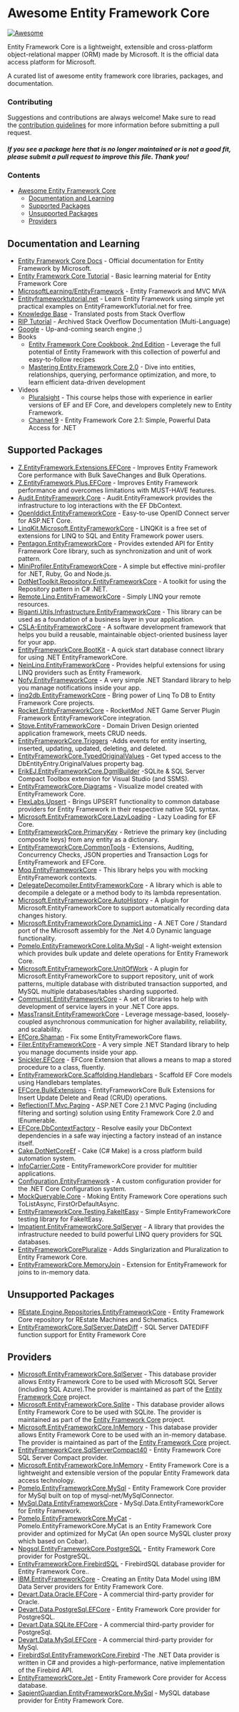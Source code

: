 # Awesome Entity Framework Core

[![Awesome](https://awesome.re/badge-flat.svg)](https://awesome.re)

Entity Framework Core is a lightweight, extensible and cross-platform object-relational mapper (ORM) made by Microsoft. It is the official data access platform for Microsoft.

A curated list of awesome entity framework core libraries, packages, and documentation.

### Contributing

Suggestions and contributions are always welcome! Make sure to read the <a href="https://github.com/zzzprojects/awesome-entity-framework-core/blob/master/CONTRIBUTING.md">contribution guidelines</a> for more information before submitting a pull request.

#### *If you see a package here that is no longer maintained or is not a good fit, please submit a pull request to improve this file. Thank you!*

### Contents

- [Awesome Entity Framework Core](#awesome-entity-framework-core)
  - [Documentation and Learning](#documentation-and-learning)
  - [Supported Packages](#supported-packages)
  - [Unsupported Packages](#supported-packages)
  - [Providers](#providers)

## Documentation and Learning

 - [Entity Framework Core Docs](https://docs.microsoft.com/en-us/ef/core/) - Official documentation for Entity Framework by Microsoft.
 - [Entity Framework Core Tutorial](http://entityframeworkcore.com/) - Basic learning material for Entity Framework Core 
 - [MicrosoftLearning/EntityFramework](https://github.com/MicrosoftLearning/EntityFramework) - Entity Framework and MVC MVA
 - [Entityframeworktutorial.net](http://www.entityframeworktutorial.net/efcore/entity-framework-core.aspx) - Learn Entity Framework using simple yet practical examples on EntityFrameworkTutorial.net for free.
 - [Knowledge Base](https://entityframeworkcore.com/knowledge-base) - Translated posts from Stack Overflow
 - [RIP Tutorial](https://riptutorial.com/entity-framework-core) - Archived Stack Overflow Documentation (Multi-Language)
 - [Google](http://www.letmegooglethat.com/?q=Entity+Framework+Core) - Up-and-coming search engine ;)
 - Books
    - [Entity Framework Core Cookbook, 2nd Edition](http://shop.oreilly.com/product/9781785883309.do) - Leverage the full potential of Entity Framework with this collection of powerful and easy-to-follow recipes
    - [Mastering Entity Framework Core 2.0](http://shop.oreilly.com/product/9781788294133.do) - Dive into entities, relationships, querying, performance optimization, and more, to learn efficient data-driven development
 - Videos
    - [Pluralsight](https://www.pluralsight.com/courses/entity-framework-core-2-getting-started) - This course helps those with experience in earlier versions of EF and EF Core, and developers completely new to Entity Framework.
    - [Channel 9](https://channel9.msdn.com/Events/Build/2018/BRK2144) - Entity Framework Core 2.1: Simple, Powerful Data Access for .NET


## Supported Packages

 - [Z.EntityFramework.Extensions.EFCore](https://github.com/zzzprojects/EntityFramework-Extensions) - Improves Entity Framework Core performance with Bulk SaveChanges and Bulk Operations.
 - [Z.EntityFramework.Plus.EFCore](https://github.com/zzzprojects/EntityFramework-Plus) - Improves Entity Framework performance and overcomes limitations with MUST-HAVE features.
 - [Audit.EntityFramework.Core](https://github.com/thepirat000/Audit.NET/tree/master/src/Audit.EntityFramework) - Audit.EntityFramework provides the infrastructure to log interactions with the EF DbContext. 
 - [OpenIddict.EntityFrameworkCore](https://github.com/openiddict/openiddict-core) - Easy-to-use OpenID Connect server for ASP.NET Core.
 - [LinqKit.Microsoft.EntityFrameworkCore](https://github.com/scottksmith95/LINQKit) - LINQKit is a free set of extensions for LINQ to SQL and Entity Framework power users.
 - [Pentagon.EntityFrameworkCore](https://github.com/Micle257/Pentagon.EntityFrameworkCore) - Provides extended API for Entity Framework Core library, such as synchronization and unit of work pattern.
 - [MiniProfiler.EntityFrameworkCore](https://miniprofiler.com) - A simple but effective mini-profiler for .NET, Ruby, Go and Node.js.
 - [DotNetToolkit.Repository.EntityFrameworkCore](https://github.com/johelvisguzman/DotNetToolkit.Repository) - A toolkit for using the Repository pattern in C# .NET.
 - [Remote.Linq.EntityFrameworkCore](https://github.com/6bee/Remote.Linq) - Simply LINQ your remote resources.
 - [Riganti.Utils.Infrastructure.EntityFrameworkCore](https://github.com/riganti/infrastructure) - This library can be used as a foundation of a business layer in your application.
 - [CSLA-EntityFrameworkCore](https://github.com/MarimerLLC/csla) - A software development framework that helps you build a reusable, maintainable object-oriented business layer for your app.
 - [EntityFrameworkCore.BootKit](https://github.com/Oceania2018/EntityFrameworkCore.BootKit) - A quick start database connect library for using .NET EntityFrameworkCore.
 - [NeinLinq.EntityFrameworkCore](https://github.com/axelheer/nein-linq) - Provides helpful extensions for using LINQ providers such as Entity Framework.
 - [Nofy.EntityFrameworkCore](https://github.com/unops/nofy) - A very simple .NET Standard library to help you manage notifications inside your app.
 - [linq2db.EntityFrameworkCore](https://github.com/linq2db/linq2db.EntityFrameworkCore) - Bring power of Linq To DB to Entity Framework Core projects.
 - [Rocket.EntityFrameworkCore](https://rocketmod.net/) - RocketMod .NET Game Server Plugin Framework EntityFrameworkCore integration.
 - [Stove.EntityFrameworkCore](https://github.com/osoykan/Stove) - Domain Driven Design oriented application framework, meets CRUD needs.
 - [EntityFrameworkCore.Triggers](https://github.com/NickStrupat/EntityFramework.Triggers) -Adds events for entity inserting, inserted, updating, updated, deleting, and deleted.
 - [EntityFrameworkCore.TypedOriginalValues](https://github.com/NickStrupat/EntityFramework.TypedOriginalValues) - Get typed access to the DbEntityEntry<T>.OriginalValues property bag.
 - [ErikEJ.EntityFrameworkCore.DgmlBuilder](https://github.com/ErikEJ/SqlCeToolbox) -SQLite & SQL Server Compact Toolbox extension for Visual Studio (and SSMS).
 - [EntityFrameworkCore.Diagrams](https://github.com/EvAlex/ef-db-diagrams) - Visualize model created with EntityFramework Core.
 - [FlexLabs.Upsert](https://github.com/artiomchi/FlexLabs.Upsert) - Brings UPSERT functionality to common database providers for Entity Framework in their respective native SQL syntax.
 - [Microsoft.EntityFrameworkCore.LazyLoading](https://github.com/darxis/EntityFramework.LazyLoading) - Lazy Loading for EF Core.
 - [EntityFrameworkCore.PrimaryKey](https://github.com/NickStrupat/EntityFramework.PrimaryKey) - Retrieve the primary key (including composite keys) from any entity as a dictionary.
 - [EntityFrameworkCore.CommonTools](https://github.com/gnaeus/EntityFramework.CommonTools) - Extensions, Auditing, Concurrency Checks, JSON properties and Transaction Logs for EntityFramework and EFCore.
 - [Moq.EntityFrameworkCore](https://github.com/MichalJankowskii/Moq.EntityFrameworkCore) - This library helps you with mocking EntityFramework contexts.
 - [DelegateDecompiler.EntityFrameworkCore](https://github.com/hazzik/DelegateDecompiler) - A library which is able to decompile a delegate or a method body to its lambda representation.
 - [Microsoft.EntityFrameworkCore.AutoHistory](https://github.com/arch/AutoHistory) - A plugin for Microsoft.EntityFrameworkCore to support automatically recording data changes history.
 - [Microsoft.EntityFrameworkCore.DynamicLinq](https://github.com/StefH/System.Linq.Dynamic.Core) - A .NET Core / Standard port of the Microsoft assembly for the .Net 4.0 Dynamic language functionality.
 - [Pomelo.EntityFrameworkCore.Lolita.MySql](https://github.com/PomeloFoundation/Lolita/) - A light-weight extension which provides bulk update and delete operations for Entity Framework Core.
 - [Microsoft.EntityFrameworkCore.UnitOfWork](https://github.com/arch/UnitOfWork) - A plugin for Microsoft.EntityFrameworkCore to support repository, unit of work patterns, multiple database with distributed transaction supported, and MySQL multiple databases/tables  sharding supported.
 - [Communist.EntityFrameworkCore](https://github.com/bsheldrick/communist) - A set of libraries to help with development of service layers in your .NET Core apps.
 - [MassTransit.EntityFrameworkCore](https://github.com/MassTransit/MassTransit) - Leverage message-based, loosely-coupled asynchronous   communication for higher availability, reliability, and scalability.
 - [EfCore.Shaman](https://github.com/isukces/EfCore.Shaman) - Fix some EntityFrameworkCore flaws.
 - [Filer.EntityFrameworkCore](https://github.com/UNOPS/filer) - A very simple .NET Standard library to help you manage documents inside your app.
 - [Snickler.EFCore](https://github.com/snickler/EFCore-FluentStoredProcedure) - EFCore Extension that allows a means to map a stored procedure to a class, fluently.
 - [EntityFrameworkCore.Scaffolding.Handlebars](https://github.com/TrackableEntities/EntityFrameworkCore.Scaffolding.Handlebars) - Scaffold EF Core models using Handlebars templates.
 - [EFCore.BulkExtensions](https://github.com/borisdj/EFCore.BulkExtensions) - EntityFrameworkCore Bulk Extensions for Insert Update Delete and Read (CRUD) operations.
 - [ReflectionIT.Mvc.Paging](https://github.com/sonnemaf/ReflectionIT.Mvc.Paging) - ASP.NET Core 2.1 MVC Paging (including filtering and sorting) solution using Entity Framework Core 2.0 and IEnumerable<T>.
 - [EFCore.DbContextFactory](https://github.com/vany0114/EF.DbContextFactory) - Resolve easily your DbContext dependencies in a safe way injecting a factory instead of an instance itself.
 - [Cake.DotNetCoreEf](https://github.com/cake-build/cake) - Cake (C# Make) is a cross platform build automation system.
 - [InfoCarrier.Core](https://github.com/azabluda/InfoCarrier.Core) - EntityFrameworkCore provider for multitier applications.
 - [Configuration.EntityFramework](https://github.com/thinkabouthub/Configuration.EntityFramework) - A custom configuration provider for the .NET Core Configuration system.
 - [MockQueryable.Core](https://github.com/romantitov/MockQueryable) - Moking Entity Framework Core operations such ToListAsync, FirstOrDefaultAsync.
 - [EntityFrameworkCore.Testing.FakeItEasy](https://github.com/pushrbx/EntityFrameworkCore.Testing.FakeItEasy) - Simple EntityFrameworkCore testing library for FakeItEasy.
 - [Impatient.EntityFrameworkCore.SqlServer](https://github.com/tuespetre/Impatient) - A library that provides the infrastructure needed to build powerful LINQ query providers for SQL databases.
 - [EntityFrameworkCorePluralize](https://github.com/Apeoholic/EntityFrameworkCorePluralize) - Adds Singlarization and Pluralization to Entity Framework Core.
 - [EntityFrameworkCore.MemoryJoin](https://github.com/neisbut/EntityFramework.MemoryJoin) - Extension for EntityFramework for joins to in-memory data.
  
## Unsupported Packages	
 - [REstate.Engine.Repositories.EntityFrameworkCore](https://github.com/psibr/REstate) - Entity Framework Core repository for REstate Machines and Schematics.	
 - [EntityFrameworkCore.SqlServer.DateDiff](https://github.com/dmytro-gokun/EntityFrameworkCore.SqlServer.DateDiff) - SQL Server DATEDIFF function support for Entity Framework Core
 
## Providers	
 - [Microsoft.EntityFrameworkCore.SqlServer](https://docs.microsoft.com/en-us/ef/core/providers/sql-server/index) - This database provider allows Entity Framework Core to be used with Microsoft SQL Server (including SQL Azure).The provider is maintained as part of the [Entity Framework Core](https://github.com/aspnet/EntityFrameworkCore) project.	
 - [Microsoft.EntityFrameworkCore.Sqlite](https://docs.microsoft.com/en-us/ef/core/providers/sqlite/index) - This database provider allows Entity Framework Core to be used with SQLite. The provider is maintained as part of the [Entity Framework Core](https://github.com/aspnet/EntityFrameworkCore) project.	
 - [Microsoft.EntityFrameworkCore.InMemory](https://docs.microsoft.com/en-us/ef/core/providers/in-memory/index) - This database provider allows Entity Framework Core to be used with an in-memory database. The provider is maintained as part of the [Entity Framework Core](https://github.com/aspnet/EntityFrameworkCore) project.	
 - [EntityFrameworkCore.SqlServerCompact40](https://github.com/ErikEJ/EntityFramework.SqlServerCompact) - Entity Framework Core SQL Server Compact provider.	
 - [Microsoft.EntityFrameworkCore.InMemory](https://github.com/aspnet/EntityFrameworkCore) - Entity Framework Core is a lightweight and extensible version of the popular Entity Framework data access technology.	
 - [Pomelo.EntityFrameworkCore.MySql](https://github.com/PomeloFoundation/Pomelo.EntityFrameworkCore.MySql) - Entity Framework Core provider for MySql built on top of mysql-net/MySqlConnector.	
 - [MySql.Data.EntityFrameworkCore](https://dev.mysql.com/downloads/) - MySql.Data.EntityFrameworkCore for Entity Framework.	
 - [Pomelo.EntityFrameworkCore.MyCat](https://github.com/PomeloFoundation/Pomelo.EntityFrameworkCore.MyCat) - Pomelo.EntityFrameworkCore.MyCat is an Entity Framework Core provider and optimized for MyCat (An open source MySQL cluster proxy which based on Cobar).	
 - [Npgsql.EntityFrameworkCore.PostgreSQL](https://github.com/npgsql/Npgsql.EntityFrameworkCore.PostgreSQL) - Entity Framework Core provider for PostgreSQL.	
 - [EntityFrameworkCore.FirebirdSQL](https://github.com/ralmsdeveloper/EntityFrameworkCore.FirebirdSQL) - FirebirdSQL database provider for Entity Framework Core.. 	
 - [IBM.EntityFrameworkCore](https://www.ibm.com/developerworks/community/blogs/96960515-2ea1-4391-8170-b0515d08e4da/entry/Creating_Entity_Data_Model_using_IBM_Data_Server_providers_for_Entity_Framework_Core?lang=en) - Creating an Entity Data Model using IBM Data Server providers for Entity Framework Core.	
 - [Devart.Data.Oracle.EFCore](https://www.devart.com/dotconnect/oracle/docs/) - A commercial third-party provider for Oracle.	
 - [Devart.Data.PostgreSql.EFCore](https://www.devart.com/dotconnect/postgresql/docs/) - Entity Framework Core provider for PostgreSQL.	
 - [Devart.Data.SQLite.EFCore](https://www.devart.com/dotconnect/sqlite/docs/) - A commercial third-party provider for PostgreSql.	
 - [Devart.Data.MySql.EFCore](https://www.devart.com/dotconnect/mysql/docs/) - A commercial third-party provider for MySql.	
 - [FirebirdSql.EntityFrameworkCore.Firebird](http://www.firebirdsql.org/en/net-provider/) -The .NET Data provider is written in C# and provides a high-performance, native implementation of the Firebird API.	
 - [EntityFrameworkCore.Jet](https://github.com/bubibubi/EntityFrameworkCore.Jet) - Entity Framework Core provider for Access database.	
 - [SapientGuardian.EntityFrameworkCore.MySql](https://github.com/SapientGuardian/SapientGuardian.EntityFrameworkCore.MySql) - MySQL database provider for Entity Framework Core.
